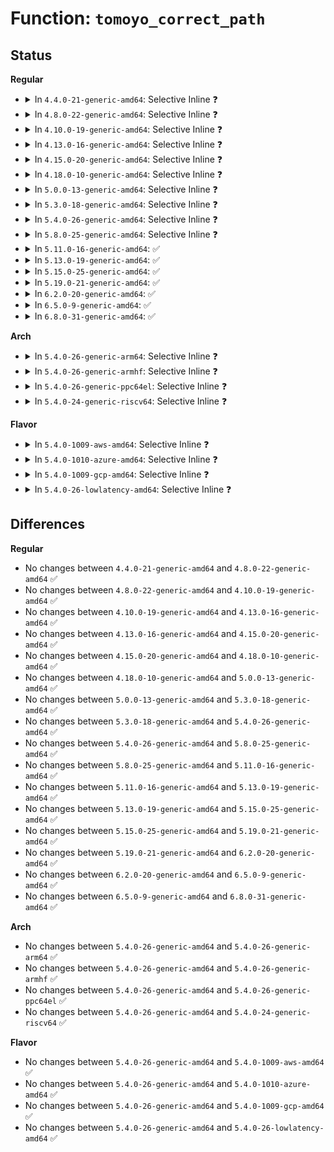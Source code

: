 # Function: <code>tomoyo_correct_path</code>

## Status
<b>Regular</b>
<ul>
<li>
<details>
<summary>In <code>4.4.0-21-generic-amd64</code>: Selective Inline ❓</summary>

```c
bool tomoyo_correct_path(const char * filename)
```

```json
{
  "name": "tomoyo_correct_path",
  "collision_type": "Unique Global",
  "inline_type": "Selective",
  "funcs": [
    {
      "addr": 18446744071582467040,
      "name": "tomoyo_correct_path",
      "external": true,
      "loc": "security/tomoyo/util.c:533",
      "file": "security/tomoyo/util.c",
      "inline": "not declared, inlined",
      "caller_inline": [],
      "caller_func": [
        "security/tomoyo/condition.c:tomoyo_get_condition",
        "security/tomoyo/condition.c:tomoyo_get_condition",
        "security/tomoyo/domain.c:tomoyo_write_transition_control",
        "security/tomoyo/domain.c:tomoyo_write_transition_control",
        "security/tomoyo/domain.c:tomoyo_write_aggregator"
      ]
    }
  ],
  "symbols": [
    {
      "addr": 18446744071582467040,
      "name": "tomoyo_correct_path",
      "section": ".text",
      "bind": "STB_GLOBAL",
      "size": 24
    }
  ]
}
```
</details>
</li>
<li>
<details>
<summary>In <code>4.8.0-22-generic-amd64</code>: Selective Inline ❓</summary>

```c
bool tomoyo_correct_path(const char * filename)
```

```json
{
  "name": "tomoyo_correct_path",
  "collision_type": "Unique Global",
  "inline_type": "Selective",
  "funcs": [
    {
      "addr": 18446744071582689248,
      "name": "tomoyo_correct_path",
      "external": true,
      "loc": "security/tomoyo/util.c:533",
      "file": "security/tomoyo/util.c",
      "inline": "not declared, inlined",
      "caller_inline": [],
      "caller_func": [
        "security/tomoyo/condition.c:tomoyo_get_condition",
        "security/tomoyo/condition.c:tomoyo_get_condition",
        "security/tomoyo/domain.c:tomoyo_write_aggregator",
        "security/tomoyo/domain.c:tomoyo_write_transition_control",
        "security/tomoyo/domain.c:tomoyo_write_transition_control"
      ]
    }
  ],
  "symbols": [
    {
      "addr": 18446744071582689248,
      "name": "tomoyo_correct_path",
      "section": ".text",
      "bind": "STB_GLOBAL",
      "size": 24
    }
  ]
}
```
</details>
</li>
<li>
<details>
<summary>In <code>4.10.0-19-generic-amd64</code>: Selective Inline ❓</summary>

```c
bool tomoyo_correct_path(const char * filename)
```

```json
{
  "name": "tomoyo_correct_path",
  "collision_type": "Unique Global",
  "inline_type": "Selective",
  "funcs": [
    {
      "addr": 18446744071582782304,
      "name": "tomoyo_correct_path",
      "external": true,
      "loc": "security/tomoyo/util.c:533",
      "file": "security/tomoyo/util.c",
      "inline": "not declared, inlined",
      "caller_inline": [],
      "caller_func": [
        "security/tomoyo/condition.c:tomoyo_get_condition",
        "security/tomoyo/condition.c:tomoyo_get_condition",
        "security/tomoyo/domain.c:tomoyo_write_aggregator",
        "security/tomoyo/domain.c:tomoyo_write_transition_control",
        "security/tomoyo/domain.c:tomoyo_write_transition_control"
      ]
    }
  ],
  "symbols": [
    {
      "addr": 18446744071582782304,
      "name": "tomoyo_correct_path",
      "section": ".text",
      "bind": "STB_GLOBAL",
      "size": 24
    }
  ]
}
```
</details>
</li>
<li>
<details>
<summary>In <code>4.13.0-16-generic-amd64</code>: Selective Inline ❓</summary>

```c
bool tomoyo_correct_path(const char * filename)
```

```json
{
  "name": "tomoyo_correct_path",
  "collision_type": "Unique Global",
  "inline_type": "Selective",
  "funcs": [
    {
      "addr": 18446744071582874848,
      "name": "tomoyo_correct_path",
      "external": true,
      "loc": "security/tomoyo/util.c:535",
      "file": "security/tomoyo/util.c",
      "inline": "not declared, inlined",
      "caller_inline": [],
      "caller_func": [
        "security/tomoyo/condition.c:tomoyo_get_condition",
        "security/tomoyo/condition.c:tomoyo_get_condition",
        "security/tomoyo/domain.c:tomoyo_write_aggregator",
        "security/tomoyo/domain.c:tomoyo_write_transition_control",
        "security/tomoyo/domain.c:tomoyo_write_transition_control"
      ]
    }
  ],
  "symbols": [
    {
      "addr": 18446744071582874848,
      "name": "tomoyo_correct_path",
      "section": ".text",
      "bind": "STB_GLOBAL",
      "size": 24
    }
  ]
}
```
</details>
</li>
<li>
<details>
<summary>In <code>4.15.0-20-generic-amd64</code>: Selective Inline ❓</summary>

```c
bool tomoyo_correct_path(const char * filename)
```

```json
{
  "name": "tomoyo_correct_path",
  "collision_type": "Unique Global",
  "inline_type": "Selective",
  "funcs": [
    {
      "addr": 18446744071583031600,
      "name": "tomoyo_correct_path",
      "external": true,
      "loc": "security/tomoyo/util.c:515",
      "file": "security/tomoyo/util.c",
      "inline": "not declared, inlined",
      "caller_inline": [],
      "caller_func": [
        "security/tomoyo/condition.c:tomoyo_get_condition",
        "security/tomoyo/condition.c:tomoyo_get_condition",
        "security/tomoyo/domain.c:tomoyo_write_aggregator",
        "security/tomoyo/domain.c:tomoyo_write_transition_control",
        "security/tomoyo/domain.c:tomoyo_write_transition_control"
      ]
    }
  ],
  "symbols": [
    {
      "addr": 18446744071583031600,
      "name": "tomoyo_correct_path",
      "section": ".text",
      "bind": "STB_GLOBAL",
      "size": 24
    }
  ]
}
```
</details>
</li>
<li>
<details>
<summary>In <code>4.18.0-10-generic-amd64</code>: Selective Inline ❓</summary>

```c
bool tomoyo_correct_path(const char * filename)
```

```json
{
  "name": "tomoyo_correct_path",
  "collision_type": "Unique Global",
  "inline_type": "Selective",
  "funcs": [
    {
      "addr": 18446744071583232048,
      "name": "tomoyo_correct_path",
      "external": true,
      "loc": "security/tomoyo/util.c:515",
      "file": "security/tomoyo/util.c",
      "inline": "not declared, inlined",
      "caller_inline": [],
      "caller_func": [
        "security/tomoyo/condition.c:tomoyo_get_condition",
        "security/tomoyo/condition.c:tomoyo_get_condition",
        "security/tomoyo/domain.c:tomoyo_write_aggregator",
        "security/tomoyo/domain.c:tomoyo_write_transition_control",
        "security/tomoyo/domain.c:tomoyo_write_transition_control"
      ]
    }
  ],
  "symbols": [
    {
      "addr": 18446744071583232048,
      "name": "tomoyo_correct_path",
      "section": ".text",
      "bind": "STB_GLOBAL",
      "size": 24
    }
  ]
}
```
</details>
</li>
<li>
<details>
<summary>In <code>5.0.0-13-generic-amd64</code>: Selective Inline ❓</summary>

```c
bool tomoyo_correct_path(const char * filename)
```

```json
{
  "name": "tomoyo_correct_path",
  "collision_type": "Unique Global",
  "inline_type": "Selective",
  "funcs": [
    {
      "addr": 18446744071583349328,
      "name": "tomoyo_correct_path",
      "external": true,
      "loc": "security/tomoyo/util.c:515",
      "file": "security/tomoyo/util.c",
      "inline": "not declared, inlined",
      "caller_inline": [],
      "caller_func": [
        "security/tomoyo/condition.c:tomoyo_get_condition",
        "security/tomoyo/condition.c:tomoyo_get_condition",
        "security/tomoyo/domain.c:tomoyo_write_aggregator",
        "security/tomoyo/domain.c:tomoyo_write_transition_control",
        "security/tomoyo/domain.c:tomoyo_write_transition_control"
      ]
    }
  ],
  "symbols": [
    {
      "addr": 18446744071583349328,
      "name": "tomoyo_correct_path",
      "section": ".text",
      "bind": "STB_GLOBAL",
      "size": 24
    }
  ]
}
```
</details>
</li>
<li>
<details>
<summary>In <code>5.3.0-18-generic-amd64</code>: Selective Inline ❓</summary>

```c
bool tomoyo_correct_path(const char * filename)
```

```json
{
  "name": "tomoyo_correct_path",
  "collision_type": "Unique Global",
  "inline_type": "Selective",
  "funcs": [
    {
      "addr": 18446744071583537056,
      "name": "tomoyo_correct_path",
      "external": true,
      "loc": "security/tomoyo/util.c:524",
      "file": "security/tomoyo/util.c",
      "inline": "not declared, inlined",
      "caller_inline": [],
      "caller_func": [
        "security/tomoyo/condition.c:tomoyo_get_condition",
        "security/tomoyo/condition.c:tomoyo_get_condition",
        "security/tomoyo/domain.c:tomoyo_write_aggregator",
        "security/tomoyo/domain.c:tomoyo_write_transition_control",
        "security/tomoyo/domain.c:tomoyo_write_transition_control"
      ]
    }
  ],
  "symbols": [
    {
      "addr": 18446744071583537056,
      "name": "tomoyo_correct_path",
      "section": ".text",
      "bind": "STB_GLOBAL",
      "size": 24
    }
  ]
}
```
</details>
</li>
<li>
<details>
<summary>In <code>5.4.0-26-generic-amd64</code>: Selective Inline ❓</summary>

```c
bool tomoyo_correct_path(const char * filename)
```

```json
{
  "name": "tomoyo_correct_path",
  "collision_type": "Unique Global",
  "inline_type": "Selective",
  "funcs": [
    {
      "addr": 18446744071583642784,
      "name": "tomoyo_correct_path",
      "external": true,
      "loc": "security/tomoyo/util.c:524",
      "file": "security/tomoyo/util.c",
      "inline": "not declared, inlined",
      "caller_inline": [],
      "caller_func": [
        "security/tomoyo/condition.c:tomoyo_get_condition",
        "security/tomoyo/condition.c:tomoyo_get_condition",
        "security/tomoyo/domain.c:tomoyo_write_aggregator",
        "security/tomoyo/domain.c:tomoyo_write_transition_control",
        "security/tomoyo/domain.c:tomoyo_write_transition_control"
      ]
    }
  ],
  "symbols": [
    {
      "addr": 18446744071583642784,
      "name": "tomoyo_correct_path",
      "section": ".text",
      "bind": "STB_GLOBAL",
      "size": 24
    }
  ]
}
```
</details>
</li>
<li>
<details>
<summary>In <code>5.8.0-25-generic-amd64</code>: Selective Inline ❓</summary>

```c
bool tomoyo_correct_path(const char * filename)
```

```json
{
  "name": "tomoyo_correct_path",
  "collision_type": "Unique Global",
  "inline_type": "Selective",
  "funcs": [
    {
      "addr": 18446744071584000096,
      "name": "tomoyo_correct_path",
      "external": true,
      "loc": "security/tomoyo/util.c:524",
      "file": "security/tomoyo/util.c",
      "inline": "not declared, inlined",
      "caller_inline": [],
      "caller_func": [
        "security/tomoyo/condition.c:tomoyo_get_transit_preference",
        "security/tomoyo/condition.c:tomoyo_get_transit_preference",
        "security/tomoyo/domain.c:tomoyo_write_aggregator",
        "security/tomoyo/domain.c:tomoyo_write_transition_control",
        "security/tomoyo/domain.c:tomoyo_write_transition_control"
      ]
    }
  ],
  "symbols": [
    {
      "addr": 18446744071584000096,
      "name": "tomoyo_correct_path",
      "section": ".text",
      "bind": "STB_GLOBAL",
      "size": 24
    }
  ]
}
```
</details>
</li>
<li>
<details>
<summary>In <code>5.11.0-16-generic-amd64</code>: ✅</summary>

```c
bool tomoyo_correct_path(const char * filename)
```

```json
{
  "name": "tomoyo_correct_path",
  "collision_type": "Unique Global",
  "inline_type": "No",
  "funcs": [
    {
      "addr": 18446744071584119872,
      "name": "tomoyo_correct_path",
      "external": true,
      "loc": "security/tomoyo/util.c:547",
      "file": "security/tomoyo/util.c",
      "inline": "seen, unknown",
      "caller_inline": [],
      "caller_func": [
        "security/tomoyo/condition.c:tomoyo_get_transit_preference",
        "security/tomoyo/condition.c:tomoyo_get_transit_preference",
        "security/tomoyo/domain.c:tomoyo_write_aggregator",
        "security/tomoyo/domain.c:tomoyo_write_transition_control",
        "security/tomoyo/domain.c:tomoyo_write_transition_control"
      ]
    }
  ],
  "symbols": [
    {
      "addr": 18446744071584119872,
      "name": "tomoyo_correct_path",
      "section": ".text",
      "bind": "STB_GLOBAL",
      "size": 36
    }
  ]
}
```
</details>
</li>
<li>
<details>
<summary>In <code>5.13.0-19-generic-amd64</code>: ✅</summary>

```c
bool tomoyo_correct_path(const char * filename)
```

```json
{
  "name": "tomoyo_correct_path",
  "collision_type": "Unique Global",
  "inline_type": "No",
  "funcs": [
    {
      "addr": 18446744071584147392,
      "name": "tomoyo_correct_path",
      "external": true,
      "loc": "security/tomoyo/util.c:547",
      "file": "security/tomoyo/util.c",
      "inline": "seen, unknown",
      "caller_inline": [],
      "caller_func": [
        "security/tomoyo/condition.c:tomoyo_get_condition",
        "security/tomoyo/condition.c:tomoyo_get_condition",
        "security/tomoyo/domain.c:tomoyo_write_aggregator",
        "security/tomoyo/domain.c:tomoyo_write_transition_control",
        "security/tomoyo/domain.c:tomoyo_write_transition_control"
      ]
    }
  ],
  "symbols": [
    {
      "addr": 18446744071584147392,
      "name": "tomoyo_correct_path",
      "section": ".text",
      "bind": "STB_GLOBAL",
      "size": 36
    }
  ]
}
```
</details>
</li>
<li>
<details>
<summary>In <code>5.15.0-25-generic-amd64</code>: ✅</summary>

```c
bool tomoyo_correct_path(const char * filename)
```

```json
{
  "name": "tomoyo_correct_path",
  "collision_type": "Unique Global",
  "inline_type": "No",
  "funcs": [
    {
      "addr": 18446744071584531216,
      "name": "tomoyo_correct_path",
      "external": true,
      "loc": "security/tomoyo/util.c:547",
      "file": "security/tomoyo/util.c",
      "inline": "seen, unknown",
      "caller_inline": [],
      "caller_func": [
        "security/tomoyo/condition.c:tomoyo_get_condition",
        "security/tomoyo/condition.c:tomoyo_get_condition",
        "security/tomoyo/domain.c:tomoyo_write_aggregator",
        "security/tomoyo/domain.c:tomoyo_write_transition_control",
        "security/tomoyo/domain.c:tomoyo_write_transition_control"
      ]
    }
  ],
  "symbols": [
    {
      "addr": 18446744071584531216,
      "name": "tomoyo_correct_path",
      "section": ".text",
      "bind": "STB_GLOBAL",
      "size": 36
    }
  ]
}
```
</details>
</li>
<li>
<details>
<summary>In <code>5.19.0-21-generic-amd64</code>: ✅</summary>

```c
bool tomoyo_correct_path(const char * filename)
```

```json
{
  "name": "tomoyo_correct_path",
  "collision_type": "Unique Global",
  "inline_type": "No",
  "funcs": [
    {
      "addr": 18446744071585170976,
      "name": "tomoyo_correct_path",
      "external": true,
      "loc": "security/tomoyo/util.c:547",
      "file": "security/tomoyo/util.c",
      "inline": "seen, unknown",
      "caller_inline": [],
      "caller_func": [
        "security/tomoyo/condition.c:tomoyo_get_condition",
        "security/tomoyo/condition.c:tomoyo_get_condition",
        "security/tomoyo/domain.c:tomoyo_write_aggregator",
        "security/tomoyo/domain.c:tomoyo_write_transition_control",
        "security/tomoyo/domain.c:tomoyo_write_transition_control",
        "security/tomoyo/util.c:tomoyo_correct_domain"
      ]
    }
  ],
  "symbols": [
    {
      "addr": 18446744071585170976,
      "name": "tomoyo_correct_path",
      "section": ".text",
      "bind": "STB_GLOBAL",
      "size": 43
    }
  ]
}
```
</details>
</li>
<li>
<details>
<summary>In <code>6.2.0-20-generic-amd64</code>: ✅</summary>

```c
bool tomoyo_correct_path(const char * filename)
```

```json
{
  "name": "tomoyo_correct_path",
  "collision_type": "Unique Global",
  "inline_type": "No",
  "funcs": [
    {
      "addr": 18446744071585898112,
      "name": "tomoyo_correct_path",
      "external": true,
      "loc": "security/tomoyo/util.c:547",
      "file": "security/tomoyo/util.c",
      "inline": "seen, unknown",
      "caller_inline": [],
      "caller_func": [
        "security/tomoyo/condition.c:tomoyo_get_condition",
        "security/tomoyo/condition.c:tomoyo_get_condition",
        "security/tomoyo/domain.c:tomoyo_write_aggregator",
        "security/tomoyo/domain.c:tomoyo_write_transition_control",
        "security/tomoyo/domain.c:tomoyo_write_transition_control",
        "security/tomoyo/util.c:tomoyo_correct_domain"
      ]
    }
  ],
  "symbols": [
    {
      "addr": 18446744071585898112,
      "name": "tomoyo_correct_path",
      "section": ".text",
      "bind": "STB_GLOBAL",
      "size": 43
    }
  ]
}
```
</details>
</li>
<li>
<details>
<summary>In <code>6.5.0-9-generic-amd64</code>: ✅</summary>

```c
bool tomoyo_correct_path(const char * filename)
```

```json
{
  "name": "tomoyo_correct_path",
  "collision_type": "Unique Global",
  "inline_type": "No",
  "funcs": [
    {
      "addr": 18446744071586129952,
      "name": "tomoyo_correct_path",
      "external": true,
      "loc": "security/tomoyo/util.c:547",
      "file": "security/tomoyo/util.c",
      "inline": "seen, unknown",
      "caller_inline": [],
      "caller_func": [
        "security/tomoyo/condition.c:tomoyo_get_condition",
        "security/tomoyo/condition.c:tomoyo_get_condition",
        "security/tomoyo/domain.c:tomoyo_write_aggregator",
        "security/tomoyo/domain.c:tomoyo_write_transition_control",
        "security/tomoyo/domain.c:tomoyo_write_transition_control",
        "security/tomoyo/util.c:tomoyo_correct_domain"
      ]
    }
  ],
  "symbols": [
    {
      "addr": 18446744071586129952,
      "name": "tomoyo_correct_path",
      "section": ".text",
      "bind": "STB_GLOBAL",
      "size": 43
    }
  ]
}
```
</details>
</li>
<li>
<details>
<summary>In <code>6.8.0-31-generic-amd64</code>: ✅</summary>

```c
bool tomoyo_correct_path(const char * filename)
```

```json
{
  "name": "tomoyo_correct_path",
  "collision_type": "Unique Global",
  "inline_type": "No",
  "funcs": [
    {
      "addr": 18446744071586379232,
      "name": "tomoyo_correct_path",
      "external": true,
      "loc": "security/tomoyo/util.c:547",
      "file": "security/tomoyo/util.c",
      "inline": "seen, unknown",
      "caller_inline": [],
      "caller_func": [
        "security/tomoyo/condition.c:tomoyo_get_condition",
        "security/tomoyo/condition.c:tomoyo_get_condition",
        "security/tomoyo/domain.c:tomoyo_write_aggregator",
        "security/tomoyo/domain.c:tomoyo_write_transition_control",
        "security/tomoyo/domain.c:tomoyo_write_transition_control",
        "security/tomoyo/util.c:tomoyo_correct_domain"
      ]
    }
  ],
  "symbols": [
    {
      "addr": 18446744071586379232,
      "name": "tomoyo_correct_path",
      "section": ".text",
      "bind": "STB_GLOBAL",
      "size": 43
    }
  ]
}
```
</details>
</li>
</ul>
<b>Arch</b>
<ul>
<li>
<details>
<summary>In <code>5.4.0-26-generic-arm64</code>: Selective Inline ❓</summary>

```c
bool tomoyo_correct_path(const char * filename)
```

```json
{
  "name": "tomoyo_correct_path",
  "collision_type": "Unique Global",
  "inline_type": "Selective",
  "funcs": [
    {
      "addr": 18446603336495433472,
      "name": "tomoyo_correct_path",
      "external": true,
      "loc": "security/tomoyo/util.c:524",
      "file": "security/tomoyo/util.c",
      "inline": "not declared, inlined",
      "caller_inline": [],
      "caller_func": [
        "security/tomoyo/condition.c:tomoyo_get_condition",
        "security/tomoyo/condition.c:tomoyo_get_condition",
        "security/tomoyo/domain.c:tomoyo_write_aggregator",
        "security/tomoyo/domain.c:tomoyo_write_transition_control",
        "security/tomoyo/domain.c:tomoyo_write_transition_control"
      ]
    }
  ],
  "symbols": [
    {
      "addr": 18446603336495433472,
      "name": "tomoyo_correct_path",
      "section": ".text",
      "bind": "STB_GLOBAL",
      "size": 76
    }
  ]
}
```
</details>
</li>
<li>
<details>
<summary>In <code>5.4.0-26-generic-armhf</code>: Selective Inline ❓</summary>

```c
bool tomoyo_correct_path(const char * filename)
```

```json
{
  "name": "tomoyo_correct_path",
  "collision_type": "Unique Global",
  "inline_type": "Selective",
  "funcs": [
    {
      "addr": 3228801952,
      "name": "tomoyo_correct_path",
      "external": true,
      "loc": "security/tomoyo/util.c:524",
      "file": "security/tomoyo/util.c",
      "inline": "not declared, inlined",
      "caller_inline": [],
      "caller_func": [
        "security/tomoyo/condition.c:tomoyo_get_condition",
        "security/tomoyo/condition.c:tomoyo_get_condition",
        "security/tomoyo/domain.c:tomoyo_write_aggregator",
        "security/tomoyo/domain.c:tomoyo_write_transition_control",
        "security/tomoyo/domain.c:tomoyo_write_transition_control"
      ]
    }
  ],
  "symbols": [
    {
      "addr": 3228801952,
      "name": "tomoyo_correct_path",
      "section": ".text",
      "bind": "STB_GLOBAL",
      "size": 48
    }
  ]
}
```
</details>
</li>
<li>
<details>
<summary>In <code>5.4.0-26-generic-ppc64el</code>: Selective Inline ❓</summary>

```c
bool tomoyo_correct_path(const char * filename)
```

```json
{
  "name": "tomoyo_correct_path",
  "collision_type": "Unique Global",
  "inline_type": "Selective",
  "funcs": [
    {
      "addr": 13835058055289474448,
      "name": "tomoyo_correct_path",
      "external": true,
      "loc": "security/tomoyo/util.c:524",
      "file": "security/tomoyo/util.c",
      "inline": "not declared, inlined",
      "caller_inline": [],
      "caller_func": [
        "security/tomoyo/condition.c:tomoyo_get_condition",
        "security/tomoyo/condition.c:tomoyo_get_condition",
        "security/tomoyo/domain.c:tomoyo_write_aggregator",
        "security/tomoyo/domain.c:tomoyo_write_transition_control",
        "security/tomoyo/domain.c:tomoyo_write_transition_control"
      ]
    }
  ],
  "symbols": [
    {
      "addr": 13835058055289474448,
      "name": "tomoyo_correct_path",
      "section": ".text",
      "bind": "STB_GLOBAL",
      "size": 52
    }
  ]
}
```
</details>
</li>
<li>
<details>
<summary>In <code>5.4.0-24-generic-riscv64</code>: Selective Inline ❓</summary>

```c
bool tomoyo_correct_path(const char * filename)
```

```json
{
  "name": "tomoyo_correct_path",
  "collision_type": "Unique Global",
  "inline_type": "Selective",
  "funcs": [
    {
      "addr": 18446743936274626406,
      "name": "tomoyo_correct_path",
      "external": true,
      "loc": "security/tomoyo/util.c:524",
      "file": "security/tomoyo/util.c",
      "inline": "not declared, inlined",
      "caller_inline": [],
      "caller_func": [
        "security/tomoyo/condition.c:tomoyo_get_condition",
        "security/tomoyo/condition.c:tomoyo_get_condition",
        "security/tomoyo/domain.c:tomoyo_write_aggregator",
        "security/tomoyo/domain.c:tomoyo_write_transition_control",
        "security/tomoyo/domain.c:tomoyo_write_transition_control"
      ]
    }
  ],
  "symbols": [
    {
      "addr": 18446743936274626406,
      "name": "tomoyo_correct_path",
      "section": ".text",
      "bind": "STB_GLOBAL",
      "size": 66
    }
  ]
}
```
</details>
</li>
</ul>
<b>Flavor</b>
<ul>
<li>
<details>
<summary>In <code>5.4.0-1009-aws-amd64</code>: Selective Inline ❓</summary>

```c
bool tomoyo_correct_path(const char * filename)
```

```json
{
  "name": "tomoyo_correct_path",
  "collision_type": "Unique Global",
  "inline_type": "Selective",
  "funcs": [
    {
      "addr": 18446744071583611520,
      "name": "tomoyo_correct_path",
      "external": true,
      "loc": "security/tomoyo/util.c:524",
      "file": "security/tomoyo/util.c",
      "inline": "not declared, inlined",
      "caller_inline": [],
      "caller_func": [
        "security/tomoyo/condition.c:tomoyo_get_condition",
        "security/tomoyo/condition.c:tomoyo_get_condition",
        "security/tomoyo/domain.c:tomoyo_write_aggregator",
        "security/tomoyo/domain.c:tomoyo_write_transition_control",
        "security/tomoyo/domain.c:tomoyo_write_transition_control"
      ]
    }
  ],
  "symbols": [
    {
      "addr": 18446744071583611520,
      "name": "tomoyo_correct_path",
      "section": ".text",
      "bind": "STB_GLOBAL",
      "size": 24
    }
  ]
}
```
</details>
</li>
<li>
<details>
<summary>In <code>5.4.0-1010-azure-amd64</code>: Selective Inline ❓</summary>

```c
bool tomoyo_correct_path(const char * filename)
```

```json
{
  "name": "tomoyo_correct_path",
  "collision_type": "Unique Global",
  "inline_type": "Selective",
  "funcs": [
    {
      "addr": 18446744071583548576,
      "name": "tomoyo_correct_path",
      "external": true,
      "loc": "security/tomoyo/util.c:524",
      "file": "security/tomoyo/util.c",
      "inline": "not declared, inlined",
      "caller_inline": [],
      "caller_func": [
        "security/tomoyo/condition.c:tomoyo_get_condition",
        "security/tomoyo/condition.c:tomoyo_get_condition",
        "security/tomoyo/domain.c:tomoyo_write_aggregator",
        "security/tomoyo/domain.c:tomoyo_write_transition_control",
        "security/tomoyo/domain.c:tomoyo_write_transition_control"
      ]
    }
  ],
  "symbols": [
    {
      "addr": 18446744071583548576,
      "name": "tomoyo_correct_path",
      "section": ".text",
      "bind": "STB_GLOBAL",
      "size": 24
    }
  ]
}
```
</details>
</li>
<li>
<details>
<summary>In <code>5.4.0-1009-gcp-amd64</code>: Selective Inline ❓</summary>

```c
bool tomoyo_correct_path(const char * filename)
```

```json
{
  "name": "tomoyo_correct_path",
  "collision_type": "Unique Global",
  "inline_type": "Selective",
  "funcs": [
    {
      "addr": 18446744071583595296,
      "name": "tomoyo_correct_path",
      "external": true,
      "loc": "security/tomoyo/util.c:524",
      "file": "security/tomoyo/util.c",
      "inline": "not declared, inlined",
      "caller_inline": [],
      "caller_func": [
        "security/tomoyo/condition.c:tomoyo_get_condition",
        "security/tomoyo/condition.c:tomoyo_get_condition",
        "security/tomoyo/domain.c:tomoyo_write_aggregator",
        "security/tomoyo/domain.c:tomoyo_write_transition_control",
        "security/tomoyo/domain.c:tomoyo_write_transition_control"
      ]
    }
  ],
  "symbols": [
    {
      "addr": 18446744071583595296,
      "name": "tomoyo_correct_path",
      "section": ".text",
      "bind": "STB_GLOBAL",
      "size": 24
    }
  ]
}
```
</details>
</li>
<li>
<details>
<summary>In <code>5.4.0-26-lowlatency-amd64</code>: Selective Inline ❓</summary>

```c
bool tomoyo_correct_path(const char * filename)
```

```json
{
  "name": "tomoyo_correct_path",
  "collision_type": "Unique Global",
  "inline_type": "Selective",
  "funcs": [
    {
      "addr": 18446744071583692384,
      "name": "tomoyo_correct_path",
      "external": true,
      "loc": "security/tomoyo/util.c:524",
      "file": "security/tomoyo/util.c",
      "inline": "not declared, inlined",
      "caller_inline": [],
      "caller_func": [
        "security/tomoyo/condition.c:tomoyo_get_condition",
        "security/tomoyo/condition.c:tomoyo_get_condition",
        "security/tomoyo/domain.c:tomoyo_write_aggregator",
        "security/tomoyo/domain.c:tomoyo_write_transition_control",
        "security/tomoyo/domain.c:tomoyo_write_transition_control"
      ]
    }
  ],
  "symbols": [
    {
      "addr": 18446744071583692384,
      "name": "tomoyo_correct_path",
      "section": ".text",
      "bind": "STB_GLOBAL",
      "size": 24
    }
  ]
}
```
</details>
</li>
</ul>

## Differences
<b>Regular</b>
<ul>
<li>
No changes between <code>4.4.0-21-generic-amd64</code> and <code>4.8.0-22-generic-amd64</code> ✅
</li>
<li>
No changes between <code>4.8.0-22-generic-amd64</code> and <code>4.10.0-19-generic-amd64</code> ✅
</li>
<li>
No changes between <code>4.10.0-19-generic-amd64</code> and <code>4.13.0-16-generic-amd64</code> ✅
</li>
<li>
No changes between <code>4.13.0-16-generic-amd64</code> and <code>4.15.0-20-generic-amd64</code> ✅
</li>
<li>
No changes between <code>4.15.0-20-generic-amd64</code> and <code>4.18.0-10-generic-amd64</code> ✅
</li>
<li>
No changes between <code>4.18.0-10-generic-amd64</code> and <code>5.0.0-13-generic-amd64</code> ✅
</li>
<li>
No changes between <code>5.0.0-13-generic-amd64</code> and <code>5.3.0-18-generic-amd64</code> ✅
</li>
<li>
No changes between <code>5.3.0-18-generic-amd64</code> and <code>5.4.0-26-generic-amd64</code> ✅
</li>
<li>
No changes between <code>5.4.0-26-generic-amd64</code> and <code>5.8.0-25-generic-amd64</code> ✅
</li>
<li>
No changes between <code>5.8.0-25-generic-amd64</code> and <code>5.11.0-16-generic-amd64</code> ✅
</li>
<li>
No changes between <code>5.11.0-16-generic-amd64</code> and <code>5.13.0-19-generic-amd64</code> ✅
</li>
<li>
No changes between <code>5.13.0-19-generic-amd64</code> and <code>5.15.0-25-generic-amd64</code> ✅
</li>
<li>
No changes between <code>5.15.0-25-generic-amd64</code> and <code>5.19.0-21-generic-amd64</code> ✅
</li>
<li>
No changes between <code>5.19.0-21-generic-amd64</code> and <code>6.2.0-20-generic-amd64</code> ✅
</li>
<li>
No changes between <code>6.2.0-20-generic-amd64</code> and <code>6.5.0-9-generic-amd64</code> ✅
</li>
<li>
No changes between <code>6.5.0-9-generic-amd64</code> and <code>6.8.0-31-generic-amd64</code> ✅
</li>
</ul>
<b>Arch</b>
<ul>
<li>
No changes between <code>5.4.0-26-generic-amd64</code> and <code>5.4.0-26-generic-arm64</code> ✅
</li>
<li>
No changes between <code>5.4.0-26-generic-amd64</code> and <code>5.4.0-26-generic-armhf</code> ✅
</li>
<li>
No changes between <code>5.4.0-26-generic-amd64</code> and <code>5.4.0-26-generic-ppc64el</code> ✅
</li>
<li>
No changes between <code>5.4.0-26-generic-amd64</code> and <code>5.4.0-24-generic-riscv64</code> ✅
</li>
</ul>
<b>Flavor</b>
<ul>
<li>
No changes between <code>5.4.0-26-generic-amd64</code> and <code>5.4.0-1009-aws-amd64</code> ✅
</li>
<li>
No changes between <code>5.4.0-26-generic-amd64</code> and <code>5.4.0-1010-azure-amd64</code> ✅
</li>
<li>
No changes between <code>5.4.0-26-generic-amd64</code> and <code>5.4.0-1009-gcp-amd64</code> ✅
</li>
<li>
No changes between <code>5.4.0-26-generic-amd64</code> and <code>5.4.0-26-lowlatency-amd64</code> ✅
</li>
</ul>
